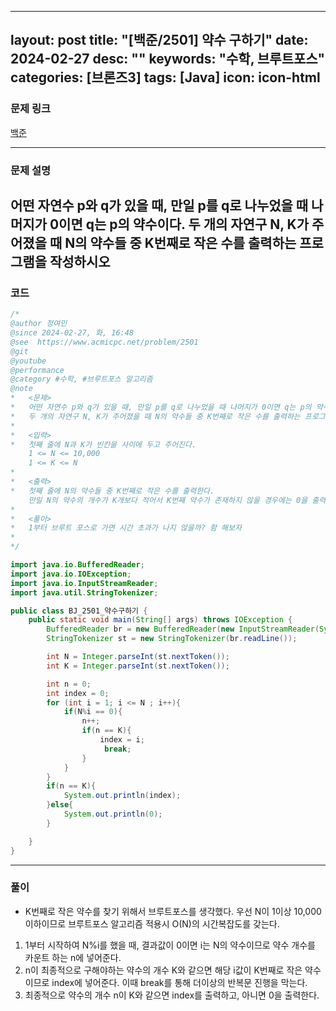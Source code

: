 
---
layout: post
title:  "[백준/2501] 약수 구하기"
date:   2024-02-27
desc: ""
keywords: "수학, 브루트포스"
categories: [브론즈3]
tags: [Java]
icon: icon-html
---

### 문제 링크
[백준](https://www.acmicpc.net/problem/2501)

---

### 문제 설명
어떤 자연수 p와 q가 있을 때, 만일 p를 q로 나누었을 때 나머지가 0이면 q는 p의 약수이다.
두 개의 자연구 N, K가 주어졌을 때 N의 약수들 중 K번째로 작은 수를 출력하는 프로그램을 작성하시오
---

### 코드
```JAVA
/*
@author 정여민
@since 2024-02-27, 화, 16:48
@see  https://www.acmicpc.net/problem/2501
@git
@youtube
@performance
@category #수학, #브루트포스 알고리즘
@note 
*   <문제>
*   어떤 자연수 p와 q가 있을 때, 만일 p를 q로 나누었을 때 나머지가 0이면 q는 p의 약수이다.
*   두 개의 자연구 N, K가 주어졌을 때 N의 약수들 중 K번째로 작은 수를 출력하는 프로그램을 작성하시오
*
*   <입력>
*   첫째 줄에 N과 K가 빈칸을 사이에 두고 주어진다.
    1 <= N <= 10,000
    1 <= K <= N
*
*   <출력>
*   첫째 줄에 N의 약수들 중 K번째로 작은 수를 출력한다.
    만일 N의 약수의 개수가 K개보다 적어서 K번째 약수가 존재하지 않을 경우에는 0을 출력하시오.
*
*   <풀이>
*   1부터 브루트 포스로 가면 시간 초과가 나지 않을까? 함 해보자
*
*/

import java.io.BufferedReader;
import java.io.IOException;
import java.io.InputStreamReader;
import java.util.StringTokenizer;

public class BJ_2501_약수구하기 {
    public static void main(String[] args) throws IOException {
        BufferedReader br = new BufferedReader(new InputStreamReader(System.in));
        StringTokenizer st = new StringTokenizer(br.readLine());

        int N = Integer.parseInt(st.nextToken());
        int K = Integer.parseInt(st.nextToken());

        int n = 0;
        int index = 0;
        for (int i = 1; i <= N ; i++){
            if(N%i == 0){
                n++;
                if(n == K){
                    index = i;
                     break;
                }
            }
        }
        if(n == K){
            System.out.println(index);
        }else{
            System.out.println(0);
        }

    }
}

```

---
### 풀이
* K번째로 작은 약수를 찾기 위해서 브루트포스를 생각했다.
우선 N이 1이상 10,000 이하이므로 브루트포스 알고리즘 적용시 O(N)의 시간복잡도를 갖는다.
1. 1부터 시작하여 N%i를 했을 때, 결과값이 0이면 i는 N의 약수이므로 약수 개수를 카운트 하는 n에 넣어준다.
2. n이 최종적으로 구해야하는 약수의 개수 K와 같으면 해당 i값이 K번째로 작은 약수이므로 index에 넣어준다. 이때 break를 통해 더이상의 반복문 진행을 막는다.
3. 최종적으로 약수의 개수 n이 K와 같으면 index를 출력하고, 아니면 0을 출력한다.





